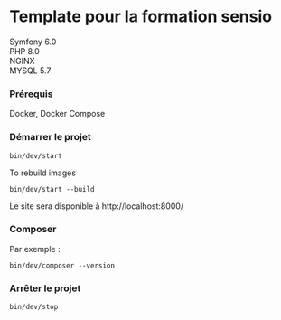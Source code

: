 # Template pour la formation sensio
Symfony 6.0  
PHP 8.0  
NGINX  
MYSQL 5.7

### Prérequis
Docker, Docker Compose

### Démarrer le projet
```shell
bin/dev/start
```

To rebuild images
```shell
bin/dev/start --build
```
Le site sera disponible à http://localhost:8000/
### Composer
Par exemple :
```shell
bin/dev/composer --version
```

### Arrêter le projet
```shell
bin/dev/stop
```
